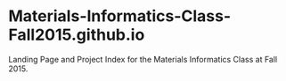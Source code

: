 # Materials-Informatics-Class-Fall2015.github.io
Landing Page and Project Index for the Materials Informatics Class at Fall 2015.
